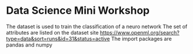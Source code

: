 # Data Science Mini Workshop
The dataset is used to train the classification of a neuro network 
The set of attributes are listed on the dataset site https://www.openml.org/search?type=data&sort=runs&id=31&status=active 
The import packages are pandas and numpy 
 
